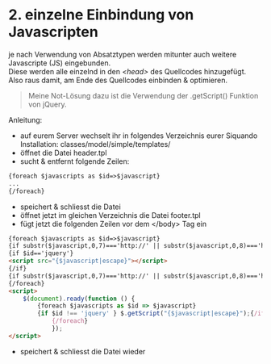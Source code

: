 # 2. einzelne Einbindung von Javascripten

je nach Verwendung von Absatztypen werden mitunter auch weitere Javascripte (JS) eingebunden.   
Diese werden alle einzelnd in den _&lt;head&gt;_ des Quellcodes hinzugefügt. Also raus damit, am Ende des Quellcodes
einbinden & optimieren.

> Meine Not-Lösung dazu ist die Verwendung der .getScript() Funktion von jQuery.

Anleitung:

- auf eurem Server wechselt ihr in folgendes Verzeichnis eurer Siquando Installation: classes/model/simple/templates/
- öffnet die Datei header.tpl
- sucht & entfernt folgende Zeilen:

```html
{foreach $javascripts as $id=>$javascript}
...
{/foreach}
```

- speichert & schliesst die Datei
- öffnet jetzt im gleichen Verzeichnis die Datei footer.tpl
- fügt jetzt die folgenden Zeilen vor dem &lt;/body&gt; Tag ein

```html
{foreach $javascripts as $id=>$javascript}
{if substr($javascript,0,7)==='http://' || substr($javascript,0,8)==='https://'}<!-- START-NGCON [{$id|escape}] -->{/if}
{if $id=='jquery'}
<script src="{$javascript|escape}"></script>
{/if}
{if substr($javascript,0,7)==='http://' || substr($javascript,0,8)==='https://'}<!-- END-NGCON -->{/if}
{/foreach}
<script>
    $(document).ready(function () {
        {foreach $javascripts as $id => $javascript}
        {if $id !== 'jquery' } $.getScript("{$javascript|escape}");{/if}
            {/foreach}
            });
</script>
```

- speichert & schliesst die Datei wieder
